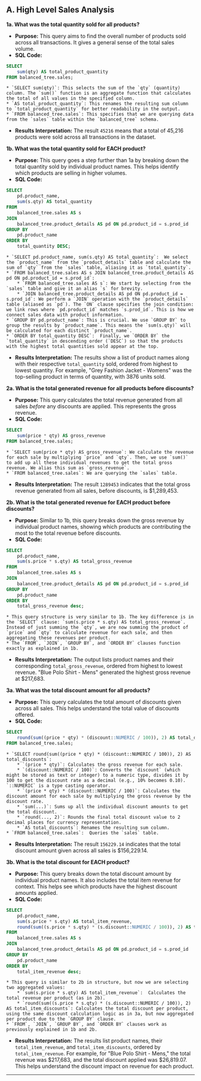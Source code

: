 ## A. High Level Sales Analysis

**1a. What was the total quantity sold for all products?**

* **Purpose:**  This query aims to find the overall number of products sold across all transactions. It gives a general sense of the total sales volume.
* **SQL Code:**

```sql
SELECT
	sum(qty) AS total_product_quantity
FROM balanced_tree.sales;
```

    * `SELECT sum(qty)`: This selects the sum of the `qty` (quantity) column. The `sum()` function is an aggregate function that calculates the total of all values in the specified column.
    * `AS total_product_quantity`: This renames the resulting sum column to `total_product_quantity` for better readability in the output.
    * `FROM balanced_tree.sales`: This specifies that we are querying data from the `sales` table within the `balanced_tree` schema.

* **Results Interpretation:** The result `45216` means that a total of 45,216 products were sold across all transactions in the dataset.

**1b. What was the total quantity sold for EACH product?**

* **Purpose:**  This query goes a step further than 1a by breaking down the total quantity sold by individual product names. This helps identify which products are selling in higher volumes.
* **SQL Code:**

```sql
SELECT
	pd.product_name,
	sum(s.qty) AS total_quantity
FROM
	balanced_tree.sales AS s
JOIN
	balanced_tree.product_details AS pd ON pd.product_id = s.prod_id
GROUP BY
	pd.product_name
ORDER BY
	total_quantity DESC;
```

    * `SELECT pd.product_name, sum(s.qty) AS total_quantity`:  We select the `product_name` from the `product_details` table and calculate the sum of `qty` from the `sales` table, aliasing it as `total_quantity`.
    * `FROM balanced_tree.sales AS s JOIN balanced_tree.product_details AS pd ON pd.product_id = s.prod_id`:
        * `FROM balanced_tree.sales AS s`: We start by selecting from the `sales` table and give it an alias `s` for brevity.
        * `JOIN balanced_tree.product_details AS pd ON pd.product_id = s.prod_id`: We perform a `JOIN` operation with the `product_details` table (aliased as `pd`). The `ON` clause specifies the join condition: we link rows where `pd.product_id` matches `s.prod_id`. This is how we connect sales data with product information.
    * `GROUP BY pd.product_name`: This is crucial. We use `GROUP BY` to group the results by `product_name`. This means the `sum(s.qty)` will be calculated for each distinct `product_name`.
    * `ORDER BY total_quantity DESC`:  Finally, we `ORDER BY` the `total_quantity` in descending order (`DESC`) so that the products with the highest total quantities sold appear at the top.

* **Results Interpretation:** The results show a list of product names along with their respective `total_quantity` sold, ordered from highest to lowest quantity. For example, "Grey Fashion Jacket - Womens" was the top-selling product in terms of quantity, with 3876 units sold.

**2a. What is the total generated revenue for all products before discounts?**

* **Purpose:**  This query calculates the total revenue generated from all sales *before* any discounts are applied. This represents the gross revenue.
* **SQL Code:**

```sql
SELECT
	sum(price * qty) AS gross_revenue
FROM balanced_tree.sales;
```

    * `SELECT sum(price * qty) AS gross_revenue`: We calculate the revenue for each sale by multiplying `price` and `qty`. Then, we use `sum()` to add up all these individual revenues to get the total gross revenue. We alias this sum as `gross_revenue`.
    * `FROM balanced_tree.sales`: We are querying the `sales` table.

* **Results Interpretation:** The result `1289453` indicates that the total gross revenue generated from all sales, before discounts, is $1,289,453.

**2b. What is the total generated revenue for EACH product before discounts?**

* **Purpose:**  Similar to 1b, this query breaks down the gross revenue by individual product names, showing which products are contributing the most to the total revenue before discounts.
* **SQL Code:**

```sql
SELECT
	pd.product_name,
	sum(s.price * s.qty) AS total_gross_revenue
FROM
	balanced_tree.sales AS s
JOIN
	balanced_tree.product_details AS pd ON pd.product_id = s.prod_id
GROUP BY
	pd.product_name
ORDER BY
	total_gross_revenue desc;
```

    * This query structure is very similar to 1b. The key difference is in the `SELECT` clause: `sum(s.price * s.qty) AS total_gross_revenue`. Instead of just summing the `qty`, we are now summing the product of `price` and `qty` to calculate revenue for each sale, and then aggregating these revenues per product.
    * The `FROM`, `JOIN`, `GROUP BY`, and `ORDER BY` clauses function exactly as explained in 1b.

* **Results Interpretation:** The output lists product names and their corresponding `total_gross_revenue`, ordered from highest to lowest revenue. "Blue Polo Shirt - Mens" generated the highest gross revenue at $217,683.

**3a. What was the total discount amount for all products?**

* **Purpose:** This query calculates the total amount of discounts given across all sales. This helps understand the total value of discounts offered.
* **SQL Code:**

```sql
SELECT
	round(sum((price * qty) * (discount::NUMERIC / 100)), 2) AS total_discounts
FROM balanced_tree.sales;
```

    * `SELECT round(sum((price * qty) * (discount::NUMERIC / 100)), 2) AS total_discounts`:
        * `(price * qty)`: Calculates the gross revenue for each sale.
        * `(discount::NUMERIC / 100)`: Converts the `discount` (which might be stored as text or integer) to a numeric type, divides it by 100 to get the discount rate as a decimal (e.g., 10% becomes 0.10). `::NUMERIC` is a type casting operator.
        * `(price * qty) * (discount::NUMERIC / 100)`: Calculates the discount amount for each sale by multiplying the gross revenue by the discount rate.
        * `sum(...)`: Sums up all the individual discount amounts to get the total discount.
        * `round(..., 2)`: Rounds the final total discount value to 2 decimal places for currency representation.
        * `AS total_discounts`: Renames the resulting sum column.
    * `FROM balanced_tree.sales`:  Queries the `sales` table.

* **Results Interpretation:** The result `156229.14` indicates that the total discount amount given across all sales is $156,229.14.

**3b. What is the total discount for EACH product?**

* **Purpose:** This query breaks down the total discount amount by individual product names. It also includes the total item revenue for context. This helps see which products have the highest discount amounts applied.
* **SQL Code:**

```sql
SELECT
	pd.product_name,
	sum(s.price * s.qty) AS total_item_revenue,
	round(sum((s.price * s.qty) * (s.discount::NUMERIC / 100)), 2) AS total_item_discounts
FROM
	balanced_tree.sales AS s
JOIN
	balanced_tree.product_details AS pd ON pd.product_id = s.prod_id
GROUP BY
	pd.product_name
ORDER BY
	total_item_revenue desc;
```

    * This query is similar to 2b in structure, but now we are selecting two aggregated values:
        * `sum(s.price * s.qty) AS total_item_revenue`:  Calculates the total revenue per product (as in 2b).
        * `round(sum((s.price * s.qty) * (s.discount::NUMERIC / 100)), 2) AS total_item_discounts`: Calculates the total discount per product, using the same discount calculation logic as in 3a, but now aggregated per product due to the `GROUP BY` clause.
    * `FROM`, `JOIN`, `GROUP BY`, and `ORDER BY` clauses work as previously explained in 1b and 2b.

* **Results Interpretation:** The results list product names, their `total_item_revenue`, and `total_item_discounts`, ordered by `total_item_revenue`.  For example, for "Blue Polo Shirt - Mens," the total revenue was $217,683, and the total discount applied was $26,819.07. This helps understand the discount impact on revenue for each product.

---
